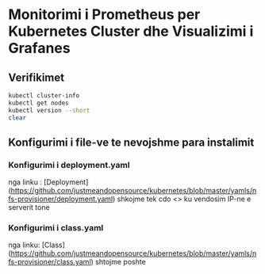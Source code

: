 # Monitorimi i Prometheus per Kubernetes Cluster dhe Visualizimi i Grafanes

## Verifikimet
```bash
kubectl cluster-info
kubectl get nodes
kubectl version --short
clear
```
## Konfigurimi i file-ve te nevojshme para instalimit

### Konfigurimi i deployment.yaml
nga linku : 
[Deployment] (https://github.com/justmeandopensource/kubernetes/blob/master/yamls/nfs-provisioner/deployment.yaml)
shkojme tek cdo <<NFS Server IP>> ku vendosim IP-ne e serverit tone

### Konfigurimi i class.yaml
nga linku:
[Class]
(https://github.com/justmeandopensource/kubernetes/blob/master/yamls/nfs-provisioner/class.yaml)
shtojme poshte 

